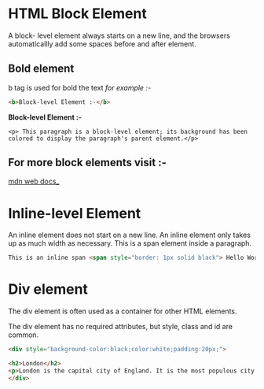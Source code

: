 # HTML Block Element

A block- level element always starts on a new line, and the browsers automaticallly add some spaces before and after element.

## Bold element

b tag is used for bold the text
_for example :-_

```HTML
<b>Block-level Element :-</b>
```

<b>Block-level Element :-</b>

`<p> This paragraph is a block-level element; its background has been colored to display the paragraph's parent element.</p>`

## For more block elements visit :-
[mdn web docs\_](https://developer.mozilla.org/en-US/docs/Web/HTML/Block-level_elements)

# Inline-level Element

An inline element does not start on a new line.
An inline element only takes up as much width as necessary.
This is a span element inside a paragraph.

```HTML
This is an inline span <span style="border: 1px solid black"> Hello World</span> element inside a paragraph.
```

# Div element

The div element is often used as a container for other HTML elements.

The div element has no required attributes, but style, class and id are common.

```HTMl
<div style="background-color:black;color:white;padding:20px;">

<h2>London</h2>
<p>London is the capital city of England. It is the most populous city in the United Kingdom, with a metropolitan area of over 13 million inhabitants.</p>
</div>
```
